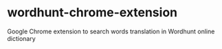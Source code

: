 # wordhunt-chrome-extension
Google Chrome extension to search words translation in Wordhunt online dictionary

